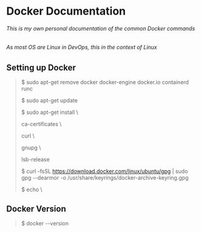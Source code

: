 # Docker Documentation
###### This is my own personal documentation of the common Docker commands
###### As most OS are Linux in DevOps, this in the context of Linux


## Setting up Docker
> $ sudo apt-get remove docker docker-engine docker.io containerd runc
>
> $ sudo apt-get update
> 
> $ sudo apt-get install \\
>   
>   ca-certificates \\
>   
>   curl \\
>   
>   gnupg \\
>   
>   lsb-release
>   
> $ curl -fsSL https://download.docker.com/linux/ubuntu/gpg | sudo gpg --dearmor -o /usr/share/keyrings/docker-archive-keyring.gpg
> 
> $ echo \\
>   

## Docker Version
> $ docker --version
